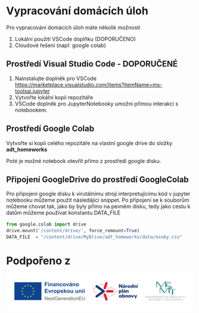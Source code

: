 
# Vypracování domácích úloh
Pro vypracování domácích úloh máte několik možností 


1) Lokální použití VSCode doplňku (DOPORUČENO)
2) Cloudové řešení (např. google colab)

## Prostředí Visual Studio Code - DOPORUČENÉ
1. Nainstalujte doplněk pro VSCode https://marketplace.visualstudio.com/items?itemName=ms-toolsai.jupyter
2. Vytvořte lokální kopii repozitáře
3. VSCode doplněk pro JupyterNotebooky umožní přímou interakci s notebookem.


## Prostředí Google Colab
Vytvořte si kopii celého repozitáře na vlastní google drive do složky **adt_homeworks**

Poté je možné notebook otevřít přímo z prostředí google disku. 

## Připojení GoogleDrive do prostředí GoogleColab
Pro připojení google disku k virutálnímu stroji interpretujícímu kód v jupyter notebooku můžeme použít následájící snippet. Po připojení se k souborům můžeme chovat tak, jako by byly přímo na pevném disku, tedy jako cestu k datům můžeme používat konstantu DATA_FILE

```python
from google.colab import drive
drive.mount('/content/drive/', force_remount=True)
DATA_FILE  = "/content/drive/MyDrive/adt_homeworks/data/osoby.csv"
```

# Podpořeno z
![logo](logo.png)